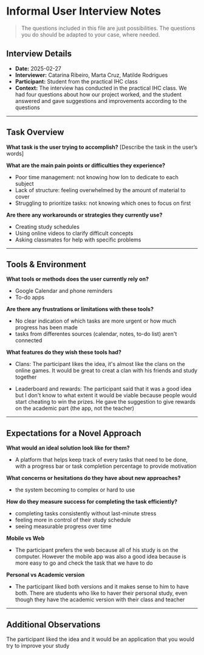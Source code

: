 # Informal User Interview Notes 

> 	The questions included in this file are just possibilities. The questions you do should be adapted to your case, where needed.

## Interview Details 
- **Date:** 2025-02-27
- **Interviewer:** Catarina Ribeiro, Marta Cruz, Matilde Rodrigues 
- **Participant:** Student from the practical IHC class 
- **Context:** The interview has conducted in the practical IHC class. We had four questions about how our project worked, and the student answered and gave suggestions and improvements according to the questions
- --- 
## Task Overview 

 **What task is the user trying to accomplish?** 
[Describe the task in the user’s words] 

**What are the main pain points or difficulties they experience?** 
- Poor time management: not knowing how lon to dedicate to each subject
- Lack of structure: feeling overwhelmed by the amount of material to cover
- Struggling to prioritize tasks: not knowing which ones to focus on first

**Are there any workarounds or strategies they currently use?** 
- Creating study schedules
- Using online videos to clarify difficult concepts
- Asking classmates for help with specific problems

---- 
## Tools & Environment 
**What tools or methods does the user currently rely on?** 
- Google Calendar and phone reminders
- To-do apps

**Are there any frustrations or limitations with these tools?** 
- No clear indication of which tasks are more urgent or how much progress has been made
- tasks from differentes sources (calendar, notes, to-do list) aren't connected


**What features do they wish these tools had?** 
- Clans: The participant likes the idea, it's almost like the clans on the online games. It would be great to creat a clan with his friends and study together
  
- Leaderboard and rewards: The participant said that it was a good idea but I don't know to what extent it would be viable because people would start cheating to win the prizes. He gave the suggestion to give rewards on the academic part (the app, not the teacher)
--- 
## Expectations for a Novel Approach 

**What would an ideal solution look like for them?** 
- A platform that helps keep track of every tasks that need to be done, with a progress bar or task completion percentage to provide motivation

**What concerns or hesitations do they have about new approaches?** 
- the system becoming to complex or hard to use


**How do they measure success for completing the task efficiently?** 
- completing tasks consistently without last-minute stress
- feeling more in control of their study schedule
- seeing measurable progress over time

**Mobile vs Web**
- The participant prefers the web because all of his study is on the computer. However the mobile app was also a good idea because is more easy to go and check the task that we have to do

**Personal vs Academic version**
- The participant liked both versions and it makes sense to him to have both. There are students who like to haver their personal study, even though they have the academic version with their class and teacher

--- 
## Additional Observations 
The participant liked the idea and it would be an application that you would try to improve your study